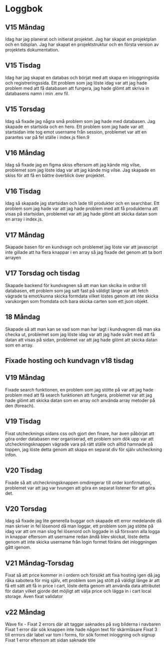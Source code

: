 # Loggbok

## V15 Måndag
Idag har jag planerat och initierat projektet. Jag har skapat en projektplan och en tidsplan. Jag har skapat en projektstruktur och en första version av projektets dokumentation.

## V15 Tisdag
Idag har jag skapat en databas och börjat med att skapa en inloggningsida och registreringssida. Ett problem som jag löste idag var att jag hade problem med att få databasen att fungera, jag hade glömt att skriva in databasens namn i min .env fil.

## V15 Torsdag
Idag så fixade jag några små problem som jag hade med databasen. Jag skapade en startsida och en hero. Ett problem som jag hade var att startsidan inte tog emot username från session, problemet var att en parantes var på fel ställe i index.js filen.9

## V16 Måndag
Idag så fixade jag en figma skiss eftersom att jag kände mig vilse, problemet som jag löste idag var att jag kände mig vilse. Jag skapade en skiss för att få en bättre överblick över projektet.

## V16 Tisdag
Idag så skapade jag startsidan och lade till produkter och en searchbar. Ett problem som jag hade var att jag hade problem med att få produkterna att visas på startsidan, problemet var att jag hade glömt att skicka datan som en array i index.js.

## V17 Måndag
Skapade basen för en kundvagn och problemet jag löste var att javascript inte gillade att ha flera knappar i en array så jag fixade det genom att ta bort arrayen

## V17 Torsdag och tisdag
Skapade backend för kundvagnen så att man kan skcika in ordrar till databasen, ett problem som jag satt fast på väldigt länge var att fetch vägrade ta emot/kunna skicka formdata vilket löstes genom att inte skicka varukorgen som fromdata och bara skicka carten som ett json objekt.

## 18 Måndag
Skapade så att man kan se vad som man har lagt i kundvagnen då man ska checka ut, problemet som jag löste idag var att jag hade svårt med att få datan att visas på sidan, problemet var att jag hade glömt att skicka datan som en array.

## Fixade hosting och kundvagn v18 tisdag

## V19 Måndag
Fixade search funktionen, en problem som jag stötte på var att jag hade problem med att få search funktionen att fungera, problemet var att jag hade glömt att skicka datan som en array och använda array metoder på den (foreach).

## V19 Tisdag
Fixat utchecknings sidans css och gjort den finare, har även påbörjat att göra order databasen mer organiserad, ett problem som dök upp var att utcheckningsknappen vägrade vara på rätt ställe och alltid hamnade på toppen, jag löste detta genom att skapa en separat div för själv utcheckning infon.

## V20 Tisdag
Fixade så att utcheckningsknappen omdiregerar till order konfirmation, problemet var att jag var tvungen att göra en separat listener för att göra det.

## V20 Torsdag
Idag så fixade jag lite generella buggar och skapade ett error medelande då man skriver in fel lösenord då man loggar, ett problem som jag stötte på idag var att om man slog fel lösenord och loggade in så försvann alla logga in knappar eftersom att username redan ändå blev skickat, löste detta genom att inte skicka username från login formet föräns det inloggningen gått igenom.


## V21 Måndag-Torsdag
Fixat så att price kommer in i ordern och försökt att fixa hosting igen då jag råka sabotera för mig själv, ett problem som jag stött på väldigt länge är att få ett sätt att få in price i cart, löste detta genom att använda data attributet för datan vilket gjorde det möjligt att välja price och lägga in i cart local storage. Även fixat validator



## v22 Måndag
Wave fix - Fixat 2 errors där alt taggar saknades på svg bilderna i navbaren
Fixat 1 error där sök knappen inte hade någon text för skärmläsare
Fixat 3 till errrors där label var tom i forms, för sök formet inloggning och signup
Fixat 1 error eftersom att sidan saknade title